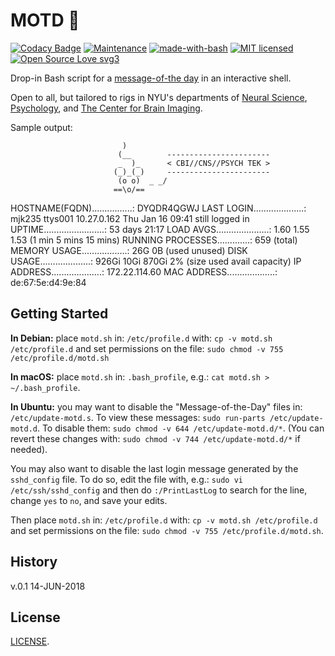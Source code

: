 # MOTD :robot:

[![Codacy Badge](https://api.codacy.com/project/badge/Grade/5bec09878ee4444fbfcd862f8a5afeb8)](https://www.codacy.com/app/marshki/MOTD?utm_source=github.com&amp;utm_medium=referral&amp;utm_content=marshki/MOTD&amp;utm_campaign=Badge_Grade)
[![Maintenance](https://img.shields.io/badge/Maintained%3F-yes-green.svg)](https://GitHub.com/Naereen/StrapDown.js/graphs/commit-activity)
[![made-with-bash](https://img.shields.io/badge/Made%20with-Bash-1f425f.svg)](https://www.gnu.org/software/bash/)
[![MIT licensed](https://img.shields.io/badge/license-MIT-blue.svg)](https://raw.githubusercontent.com/hyperium/hyper/master/LICENSE)
[![Open Source Love svg3](https://badges.frapsoft.com/os/v3/open-source.svg?v=103)](https://github.com/ellerbrock/open-source-badges/)

Drop-in Bash script for a [message-of-the day](https://en.wikipedia.org/wiki/Motd_(Unix)) in an interactive shell. 

Open to all, but tailored to rigs in NYU's departments of [Neural Science](https://as.nyu.edu/departments/cns.html), [Psychology](https://as.nyu.edu/departments/psychology.html), 
and [The Center for Brain Imaging](https://as.nyu.edu/research-centers/cbi.html).

Sample output: 

                             )
                            (__        -----------------------
                            _  )_      < CBI//CNS//PSYCH TEK >
                           (_)_(_)     -----------------------
                            (o o)  _ _/
                           ==\o/==

HOSTNAME(FQDN)................: DYQDR4QGWJ
LAST LOGIN....................: mjk235 ttys001 10.27.0.162 Thu Jan 16 09:41 still logged in
UPTIME........................: 53 days 21:17
LOAD AVGS.....................: 1.60 1.55 1.53 (1 min 5 mins 15 mins)
RUNNING PROCESSES.............: 659 (total)
MEMORY USAGE..................: 26G 0B (used unused)
DISK USAGE....................: 926Gi 10Gi 870Gi 2% (size used avail capacity)
IP ADDRESS....................: 172.22.114.60
MAC ADDRESS...................: de:67:5e:d4:9e:84

## Getting Started 

**In Debian:** place `motd.sh` in: `/etc/profile.d` with: `cp -v motd.sh /etc/profile.d`
and set permissions on the file: `sudo chmod -v 755 /etc/profile.d/motd.sh` 

**In macOS:** place `motd.sh` in: `.bash_profile`, e.g.: `cat motd.sh > ~/.bash_profile`. 

**In Ubuntu:** you may want to disable the "Message-of-the-Day" files in: `/etc/update-motd.s`. To view these messages: 
`sudo run-parts /etc/update-motd.d`. To disable them: `sudo chmod -v 644 /etc/update-motd.d/*`. 
(You can revert these changes with: `sudo chmod -v 744 /etc/update-motd.d/*` if needed).

You may also want to disable the last login message generated by the `sshd_config` file. To do so, edit the file with, e.g.: 
`sudo vi /etc/ssh/sshd_config` and then do `:/PrintLastLog` to search for the line, change `yes` to `no`, and save your edits.   

Then place `motd.sh` in: `/etc/profile.d` with: `cp -v motd.sh /etc/profile.d` 
and set permissions on the file: `sudo chmod -v 755 /etc/profile.d/motd.sh`. 

## History 
v.0.1 14-JUN-2018

## License 
[LICENSE](https://github.com/marshki/MOTD/blob/master/LICENSE). 
